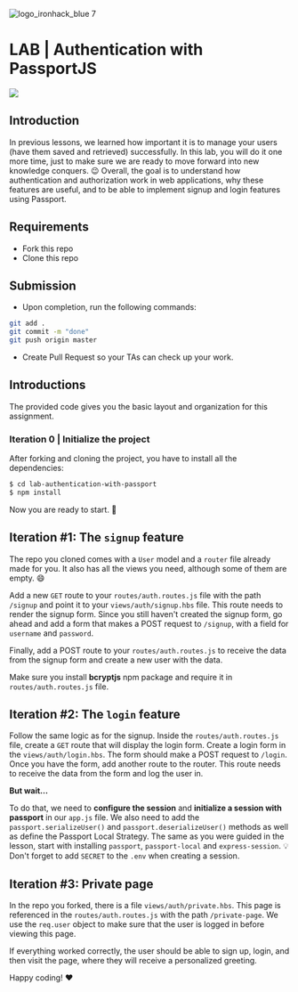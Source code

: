 ![logo_ironhack_blue 7](https://user-images.githubusercontent.com/23629340/40541063-a07a0a8a-601a-11e8-91b5-2f13e4e6b441.png)

# LAB | Authentication with PassportJS

![](https://images.unsplash.com/photo-1532188142562-df556b861e6a?ixlib=rb-1.2.1&ixid=eyJhcHBfaWQiOjEyMDd9&auto=format&fit=crop&w=2250&q=80)

## Introduction

In previous lessons, we learned how important it is to manage your users (have them saved and retrieved) successfully. In this lab, you will do it one more time, just to make sure we are ready to move forward into new knowledge conquers. :wink:
Overall, the goal is to understand how authentication and authorization work in web applications, why these features are useful, and to be able to implement signup and login features using Passport.

## Requirements

- Fork this repo
- Clone this repo

## Submission

- Upon completion, run the following commands:

```bash
git add .
git commit -m "done"
git push origin master
```

- Create Pull Request so your TAs can check up your work.

## Introductions

The provided code gives you the basic layout and organization for this assignment.

### Iteration 0 | Initialize the project

After forking and cloning the project, you have to install all the dependencies:

```sh
$ cd lab-authentication-with-passport
$ npm install
```

Now you are ready to start. 🚀

## Iteration #1: The `signup` feature

The repo you cloned comes with a `User` model and a `router` file already made for you. It also has all the views you need, although some of them are empty. :smile:

Add a new `GET` route to your `routes/auth.routes.js` file with the path `/signup` and point it to your `views/auth/signup.hbs` file. This route needs to render the signup form.
Since you still haven't created the signup form, go ahead and add a form that makes a POST request to `/signup`, with a field for `username` and `password`.

Finally, add a POST route to your `routes/auth.routes.js` to receive the data from the signup form and create a new user with the data.

Make sure you install **bcryptjs** npm package and require it in `routes/auth.routes.js` file.

## Iteration #2: The `login` feature

Follow the same logic as for the signup. Inside the `routes/auth.routes.js` file, create a `GET` route that will display the login form. Create a login form in the `views/auth/login.hbs`. The form should make a POST request to `/login`.
Once you have the form, add another route to the router. This route needs to receive the data from the form and log the user in.

**But wait...**

To do that, we need to **configure the session** and **initialize a session with passport** in our `app.js` file. We also need to add the `passport.serializeUser()` and `passport.deserializeUser()` methods as well as define the Passport Local Strategy. The same as you were guided in the lesson, start with installing `passport`, `passport-local` and `express-session`.
:bulb: Don't forget to add `SECRET` to the `.env` when creating a session.

## Iteration #3: Private page

In the repo you forked, there is a file `views/auth/private.hbs`. This page is referenced in the `routes/auth.routes.js` with the path `/private-page`. We use the `req.user` object to make sure that the user is logged in before viewing this page.

If everything worked correctly, the user should be able to sign up, login, and then visit the page, where they will receive a personalized greeting.

Happy coding! :heart:
